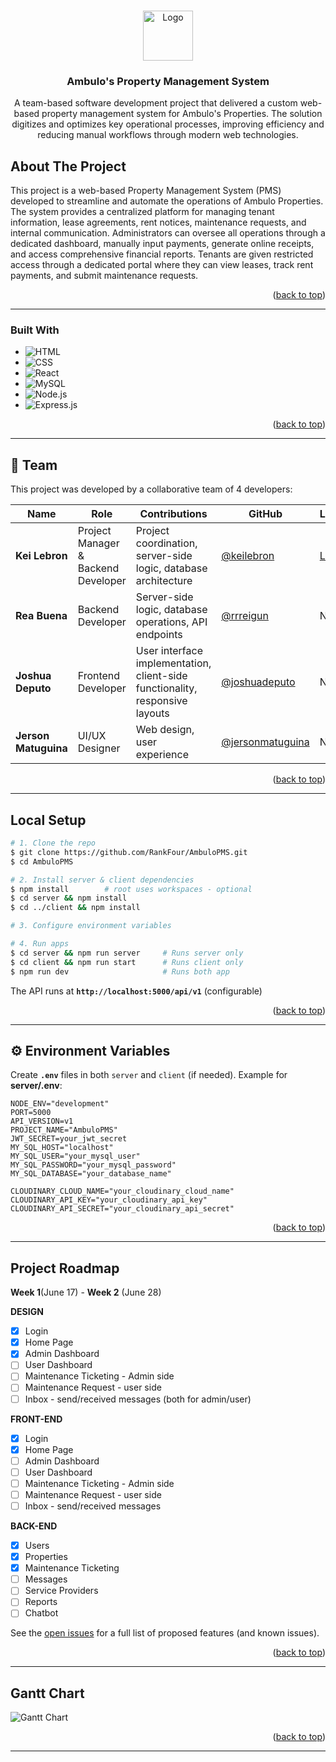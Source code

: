 <a id="readme-top"></a>


<!-- PROJECT LOGO -->
<br />
<div align="center">
    <img src="https://res.cloudinary.com/degn0zm6s/image/upload/v1754146538/ambulo_logo_f2rloe.png" alt="Logo" width="80" height="80">
  

<h3 align="center">Ambulo's Property Management System</h3>

<p align="center">
    A team-based software development project that delivered a custom web-based property management system for Ambulo's Properties. The solution digitizes and optimizes key operational processes, improving efficiency and reducing manual workflows through modern web technologies.
  </p>  
</div>


<!-- ABOUT THE PROJECT -->
## About The Project

<p>This project is a web-based Property Management System (PMS) developed to streamline and automate the operations of Ambulo Properties. The system provides a centralized platform for managing tenant information, lease agreements, rent notices, maintenance requests, and internal communication. Administrators can oversee all operations through a dedicated dashboard, manually input payments, generate online receipts, and access comprehensive financial reports. Tenants are given restricted access through a dedicated portal where they can view leases, track rent payments, and submit maintenance requests.</p>

<p align="right">(<a href="#readme-top">back to top</a>)</p>

----------------------------------------------------------------------------------------------------

### Built With

* ![HTML](https://img.shields.io/badge/HTML5-E34F26?logo=html5&logoColor=white)
* ![CSS](https://img.shields.io/badge/CSS3-1572B6?logo=css3&logoColor=white)
* ![React](https://img.shields.io/badge/REACT-20232A?logo=react&logoColor=61DAFB)
* ![MySQL](https://img.shields.io/badge/MySQL-4479A1?logo=mysql&logoColor=white)
* ![Node.js](https://img.shields.io/badge/Node.js-339933?logo=nodedotjs&logoColor=white)
* ![Express.js](https://img.shields.io/badge/Express.js-000000?logo=express&logoColor=white)


<p align="right">(<a href="#readme-top">back to top</a>)</p>

----------------------------------------------------------------------------------------------------
## 👥 Team

This project was developed by a collaborative team of 4 developers:

| Name | Role | Contributions | GitHub | LinkedIn |
|------|------|---------------|--------|----------|
| **Kei Lebron** | Project Manager & Backend Developer | Project coordination, server-side logic, database architecture | [@keilebron](https://github.com/kklebron) | [LinkedIn](https://linkedin.com/in/kei-lebron) |
| **Rea Buena** | Backend Developer | Server-side logic, database operations, API endpoints | [@rrreigun](https://github.com/rrreigun) | N/A |
| **Joshua Deputo** | Frontend Developer | User interface implementation, client-side functionality, responsive layouts | [@joshuadeputo](https://github.com/joshuadeputo) | N/A |
| **Jerson Matuguina** | UI/UX Designer | Web design, user experience | [@jersonmatuguina](https://github.com/jersonmatuguina) | N/A |

<p align="right">(<a href="#readme-top">back to top</a>)</p>

----------------------------------------------------------------------------------------------------

##  Local Setup

```bash
# 1. Clone the repo
$ git clone https://github.com/RankFour/AmbuloPMS.git
$ cd AmbuloPMS

# 2. Install server & client dependencies
$ npm install        # root uses workspaces - optional
$ cd server && npm install
$ cd ../client && npm install

# 3. Configure environment variables 

# 4. Run apps
$ cd server && npm run server     # Runs server only
$ cd client && npm run start      # Runs client only
$ npm run dev                     # Runs both app
```

The API runs at **`http://localhost:5000/api/v1`** (configurable)

<p align="right">(<a href="#readme-top">back to top</a>)</p>

---------------------------------------------------------------------------------------------------

## ⚙️ Environment Variables

Create **`.env`** files in both `server` and `client` (if needed). Example for **server/.env**:

```env
NODE_ENV="development"
PORT=5000
API_VERSION=v1
PROJECT_NAME="AmbuloPMS"
JWT_SECRET=your_jwt_secret
MY_SQL_HOST="localhost"
MY_SQL_USER="your_mysql_user"
MY_SQL_PASSWORD="your_mysql_password"
MY_SQL_DATABASE="your_database_name"

CLOUDINARY_CLOUD_NAME="your_cloudinary_cloud_name"
CLOUDINARY_API_KEY="your_cloudinary_api_key"
CLOUDINARY_API_SECRET="your_cloudinary_api_secret"
```

<p align="right">(<a href="#readme-top">back to top</a>)</p>

---

<!-- PROJECT ROADMAP -->
## Project Roadmap

**Week 1**(June 17) - **Week 2** (June 28)

**DESIGN**
- [x] Login
- [x] Home Page 
- [x] Admin Dashboard
- [ ] User Dashboard
- [ ] Maintenance Ticketing - Admin side
- [ ] Maintenance Request - user side
- [ ] Inbox - send/received messages (both for admin/user)
 
**FRONT-END**
- [x] Login
- [x] Home Page 
- [ ] Admin Dashboard
- [ ] User Dashboard
- [ ] Maintenance Ticketing - Admin side
- [ ] Maintenance Request - user side
- [ ] Inbox - send/received messages

**BACK-END**
- [x] Users
- [x] Properties 
- [x] Maintenance Ticketing
- [ ] Messages
- [ ] Service Providers
- [ ] Reports
- [ ] Chatbot

See the [open issues](https://github.com/RankFour/AmbuloProperties/issues) for a full list of proposed features (and known issues).

<p align="right">(<a href="#readme-top">back to top</a>)</p>

----------------------------------------------------------------------------------------------------

## **Gantt Chart**
![Gantt Chart](https://github.com/user-attachments/assets/4f28dfd0-9b42-44cb-a950-4d4a9316f9b5)

<p align="right">(<a href="#readme-top">back to top</a>)</p>

----------------------------------------------------------------------------------------------------
